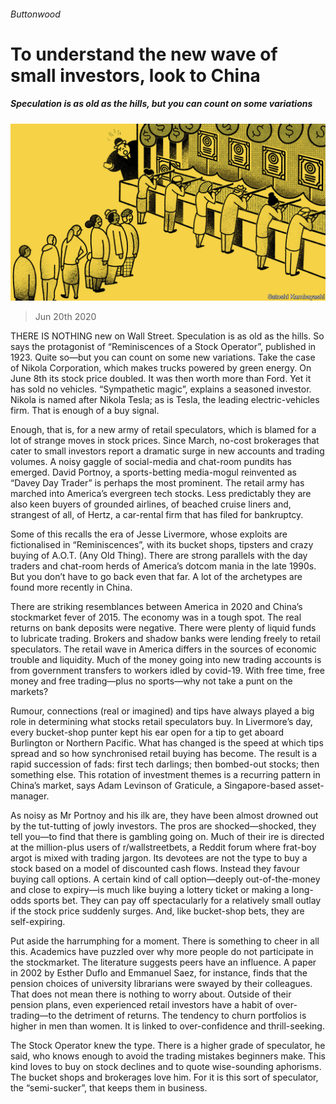 ###### Buttonwood

# To understand the new wave of small investors, look to China 

##### Speculation is as old as the hills, but you can count on some variations 

![image](images/20200620_FND001_0.jpg) 

> Jun 20th 2020 

THERE IS NOTHING new on Wall Street. Speculation is as old as the hills. So says the protagonist of “Reminiscences of a Stock Operator”, published in 1923. Quite so—but you can count on some new variations. Take the case of Nikola Corporation, which makes trucks powered by green energy. On June 8th its stock price doubled. It was then worth more than Ford. Yet it has sold no vehicles. “Sympathetic magic”, explains a seasoned investor. Nikola is named after Nikola Tesla; as is Tesla, the leading electric-vehicles firm. That is enough of a buy signal.

Enough, that is, for a new army of retail speculators, which is blamed for a lot of strange moves in stock prices. Since March, no-cost brokerages that cater to small investors report a dramatic surge in new accounts and trading volumes. A noisy gaggle of social-media and chat-room pundits has emerged. David Portnoy, a sports-betting media-mogul reinvented as “Davey Day Trader” is perhaps the most prominent. The retail army has marched into America’s evergreen tech stocks. Less predictably they are also keen buyers of grounded airlines, of beached cruise liners and, strangest of all, of Hertz, a car-rental firm that has filed for bankruptcy.


Some of this recalls the era of Jesse Livermore, whose exploits are fictionalised in “Reminiscences”, with its bucket shops, tipsters and crazy buying of A.O.T. (Any Old Thing). There are strong parallels with the day traders and chat-room herds of America’s dotcom mania in the late 1990s. But you don’t have to go back even that far. A lot of the archetypes are found more recently in China.

There are striking resemblances between America in 2020 and China’s stockmarket fever of 2015. The economy was in a tough spot. The real returns on bank deposits were negative. There were plenty of liquid funds to lubricate trading. Brokers and shadow banks were lending freely to retail speculators. The retail wave in America differs in the sources of economic trouble and liquidity. Much of the money going into new trading accounts is from government transfers to workers idled by covid-19. With free time, free money and free trading—plus no sports—why not take a punt on the markets?

Rumour, connections (real or imagined) and tips have always played a big role in determining what stocks retail speculators buy. In Livermore’s day, every bucket-shop punter kept his ear open for a tip to get aboard Burlington or Northern Pacific. What has changed is the speed at which tips spread and so how synchronised retail buying has become. The result is a rapid succession of fads: first tech darlings; then bombed-out stocks; then something else. This rotation of investment themes is a recurring pattern in China’s market, says Adam Levinson of Graticule, a Singapore-based asset-manager.

As noisy as Mr Portnoy and his ilk are, they have been almost drowned out by the tut-tutting of jowly investors. The pros are shocked—shocked, they tell you—to find that there is gambling going on. Much of their ire is directed at the million-plus users of r/wallstreetbets, a Reddit forum where frat-boy argot is mixed with trading jargon. Its devotees are not the type to buy a stock based on a model of discounted cash flows. Instead they favour buying call options. A certain kind of call option—deeply out-of-the-money and close to expiry—is much like buying a lottery ticket or making a long-odds sports bet. They can pay off spectacularly for a relatively small outlay if the stock price suddenly surges. And, like bucket-shop bets, they are self-expiring.

Put aside the harrumphing for a moment. There is something to cheer in all this. Academics have puzzled over why more people do not participate in the stockmarket. The literature suggests peers have an influence. A paper in 2002 by Esther Duflo and Emmanuel Saez, for instance, finds that the pension choices of university librarians were swayed by their colleagues. That does not mean there is nothing to worry about. Outside of their pension plans, even experienced retail investors have a habit of over-trading—to the detriment of returns. The tendency to churn portfolios is higher in men than women. It is linked to over-confidence and thrill-seeking.

The Stock Operator knew the type. There is a higher grade of speculator, he said, who knows enough to avoid the trading mistakes beginners make. This kind loves to buy on stock declines and to quote wise-sounding aphorisms. The bucket shops and brokerages love him. For it is this sort of speculator, the “semi-sucker”, that keeps them in business.

